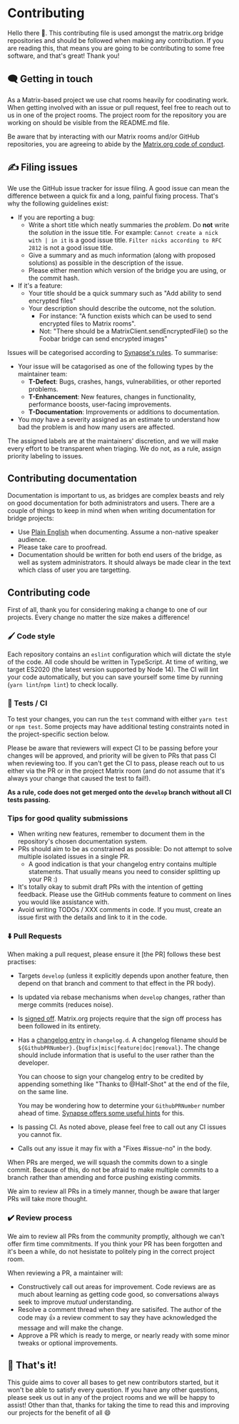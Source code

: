 # Contributing

Hello there 👋. This contributing file is used amongst the matrix.org bridge repositories and should be followed when
making any contribution. If you are reading this, that means you are going to be contributing to some free software,
and that's great! Thank you!

## 🗨️ Getting in touch

As a Matrix-based project we use chat rooms heavily for coodinating work. When getting involved with an issue or pull
request, feel free to reach out to us in one of the project rooms. The project room for the repository you are working
on should be visible from the README.md file.

Be aware that by interacting with our Matrix rooms and/or GitHub repositories, you are agreeing to abide by the
[Matrix.org code of conduct](https://matrix.org/legal/code-of-conduct).


## ✍️ Filing issues

We use the GitHub issue tracker for issue filing. A good issue can mean the difference between a quick fix and a long,
painful fixing process. That's why the following guidelines exist:

- If you are reporting a bug:
  - Write a short title which neatly summaries the *problem*.
    Do **not** write the *solution* in the issue title.
    For example: `Cannot create a nick with | in it` is a good issue title. `Filter nicks according to RFC 2812`
    is not a good issue title.
  - Give a summary and as much information (along with proposed solutions) as possible in the description of the issue.
  - Please either mention which version of the bridge you are using, or the commit hash.
- If it's a feature:
  - Your title should be a quick summary such as "Add ability to send encrypted files"
  - Your description should describe the outcome, not the solution.
    - For instance: "A function exists which can be used to send encrypted files to Matrix rooms".
    - Not: "There should be a MatrixClient.sendEncryptedFile() so the Foobar bridge can send encrypted images"

Issues will be categorised according to [Synapse's rules](https://github.com/matrix-org/synapse/issues/9460). To summarise:

- Your issue will be catagorised as one of the following types by the maintainer team:
  - **T-Defect**: Bugs, crashes, hangs, vulnerabilities, or other reported problems.
  - **T-Enhancement**: New features, changes in functionality, performance boosts, user-facing improvements.
  - **T-Documentation**: Improvements or additions to documentation.
- You *may* have a severity assigned as an estimate to understand how bad the problem is and how many users are affected.

The assigned labels are at the maintainers' discretion, and we will make every effort to be transparent when triaging.
We do not, as a rule, assign priority labeling to issues.

## Contributing documentation

Documentation is important to us, as bridges are complex beasts and rely on good documentation for both
administrators and users. There are a couple of things to keep in mind when when writing documentation
for bridge projects:
 
 - Use [Plain English](https://en.wikipedia.org/wiki/Plain_English) when documenting. Assume a non-native speaker audience.
 - Please take care to proofread.
 - Documentation should be written for both end users of the bridge, as well as system administrators. It should always be
   made clear in the text which class of user you are targetting.

## Contributing code

First of all, thank you for considering making a change to one of our projects. Every change no matter the size makes a difference! 

### 🖌️ Code style

Each repository contains an `eslint` configuration which will dictate the style of the code. All code should be written in
TypeScript. At time of writing, we target ES2020 (the latest version supported by Node 14). The CI will lint your code automatically,
but you can save yourself some time by running (`yarn lint`/`npm lint`) to check locally.

### 🧪 Tests / CI

To test your changes, you can run the `test` command with either `yarn test` or `npm test`. Some projects may have additional
testing constraints noted in the project-specific section below.

Please be aware that reviewers will expect CI to be passing before your changes will be approved, and priority will be given to
PRs that pass CI when reviewing too. If you can't get the CI to pass, please reach out to us either via the PR or in the project
Matrix room (and do not assume that it's always your change that caused the test to fail!).

**As a rule, code does not get merged onto the `develop` branch without all CI tests passing.**

### Tips for good quality submissions

 - When writing new features, remember to document them in the repository's chosen documentation system.
 - PRs should aim to be as constrained as possible: Do not attempt to solve multiple isolated issues in a single PR.
   - A good indication is that your changelog entry contains multiple statements. That usually means you need to consider splitting up your PR :)
 - It's totally okay to submit draft PRs with the intention of getting feedback. Please use the GitHub comments feature to comment
  on lines you would like assistance with.
 - Avoid writing TODOs / XXX comments in code. If you must, create an issue first with the details and link to it in the code.


### ⬇️ Pull Requests

When making a pull request, please ensure it [the PR] follows these best practises:

- Targets `develop` (unless it explicitly depends upon another feature, then depend on that branch and comment to that effect in the PR body).
- Is updated via rebase mechanisms when `develop` changes, rather than merge commits (reduces noise).
- Is [signed off](https://matrix-org.github.io/synapse/latest/development/contributing_guide.html#sign-off). Matrix.org projects require that the
   sign off process has been followed in its entirety.
- Has a [changelog entry](https://matrix-org.github.io/synapse/latest/development/contributing_guide.html#changelog) in `changelog.d`.
  A changelog filename should be `${GithubPRNumber}.{bugfix|misc|feature|doc|removal}`.
  The change should include information that is useful to the user rather than the developer.
   
  You can choose to sign your changelog entry to be credited by appending something like "Thanks to @Half-Shot"
  at the end of the file, on the same line.

  You may be wondering how to determine your `GithubPRNumber` number ahead of time. [Synapse offers some useful
  hints](https://matrix-org.github.io/synapse/latest/development/contributing_guide.html#how-do-i-know-what-to-call-the-changelog-file-before-i-create-the-pr) for this.

- Is passing CI. As noted above, please feel free to call out any CI issues you cannot fix.
- Calls out any issue it may fix with a "Fixes #issue-no" in the body.


When PRs are merged, we will squash the commits down to a single commit. Because of this, do not be afraid to
make multiple commits to a branch rather than amending and force pushing existing commits.

We aim to review all PRs in a timely manner, though be aware that larger PRs will take more thought.


### ✔️ Review process

We aim to review all PRs from the community promptly, although we can't offer firm time commitments. If you think
your PR has been forgotten and it's been a while, do not hesistate to politely ping in the correct project room.

When reviewing a PR, a maintainer will:
 - Constructively call out areas for improvement. Code reviews are as much about learning as getting code good,
   so conversations always seek to improve *mutual* understanding.
 - Resolve a comment thread when they are satisifed. The author of the code may 👍 a review comment to say
   they have acknowledged the message and will make the change.
 - Approve a PR which is ready to merge, or nearly ready with some minor tweaks or optional improvements.


## 🏁 That's it!

This guide aims to cover all bases to get new contributors started, but it won't be able to satisfy every question. If
you have any other questions, please seek us out in any of the project rooms and we will be happy to assist! Other than that,
thanks for taking the time to read this and improving our projects for
the benefit of all 😄
